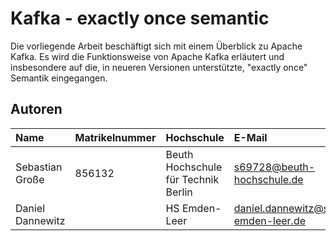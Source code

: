 # Kafka - exactly once semantic

Die vorliegende Arbeit beschäftigt sich mit einem Überblick zu Apache Kafka. Es wird die Funktionsweise von Apache Kafka erläutert und insbesondere auf die, in neueren Versionen unterstützte, "exactly once" Semantik eingegangen.

## Autoren

| Name             | Matrikelnummer | Hochschule                          | E-Mail                     |
|:-----------------|:---------------|:------------------------------------|:---------------------------|
| Sebastian Große  | 856132         | Beuth Hochschule für Technik Berlin | s69728@beuth-hochschule.de |
| Daniel Dannewitz |                | HS Emden-Leer                       | daniel.dannewitz@stud.hs-emden-leer.de| 
